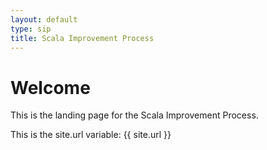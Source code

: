 ```yaml
---
layout: default
type: sip
title: Scala Improvement Process
---
```



# Welcome #

This is the landing page for the Scala Improvement Process.

This is the site.url variable: {{ site.url }}

